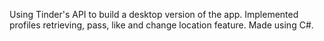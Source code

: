 Using Tinder's API to build a desktop version of the app. Implemented profiles retrieving, pass, like and change location feature.
Made using C#.

